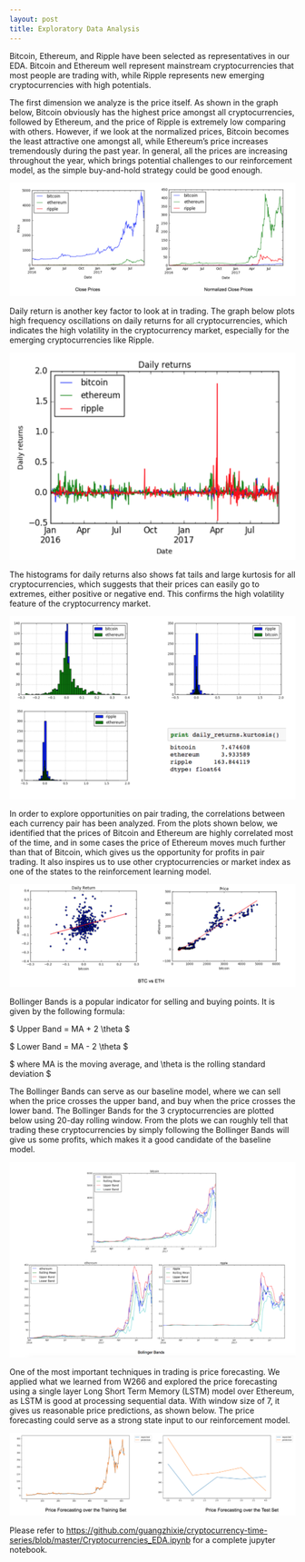 ```yaml
---
layout: post
title: Exploratory Data Analysis
---
```


Bitcoin, Ethereum, and Ripple have been selected as representatives in our EDA. Bitcoin and Ethereum well represent mainstream cryptocurrencies that most people are trading with, while Ripple represents new emerging cryptocurrencies with high potentials.

The first dimension we analyze is the price itself. As shown in the graph below, Bitcoin obviously has the highest price amongst all cryptocurrencies, followed by Ethereum, and the price of Ripple is extremely low comparing with others. However, if we look at the normalized prices, Bitcoin becomes the least attractive one amongst all, while Ethereum’s price increases tremendously during the past year. In general, all the prices are increasing throughout the year, which brings potential challenges to our reinforcement model, as the simple buy-and-hold strategy could be good enough.

![EDA1](https://github.com/GradientTrader/gradienttrader.github.io/blob/master/images/EDA1.png?raw=true)


Daily return is another key factor to look at in trading. The graph below plots high frequency oscillations on daily returns for all cryptocurrencies, which indicates the high volatility in the cryptocurrency market, especially for the emerging cryptocurrencies like Ripple. 

![EDA2](https://github.com/GradientTrader/gradienttrader.github.io/blob/master/images/EDA2.png?raw=true)

The histograms for daily returns also shows fat tails and large kurtosis for all cryptocurrencies, which suggests that their prices can easily go to extremes, either positive or negative end. This confirms the high volatility feature of the cryptocurrency market.

![EDA3](https://github.com/GradientTrader/gradienttrader.github.io/blob/master/images/EDA3.png?raw=true)

In order to explore opportunities on pair trading, the correlations between each currency pair has been analyzed. From the plots shown below, we identified that the prices of Bitcoin and Ethereum are highly correlated most of the time, and in some cases the price of Ethereum moves much further than that of Bitcoin, which gives us the opportunity for profits in pair trading. It also inspires us to use other cryptocurrencies or market index as one of the states to the reinforcement learning model.

![EDA4](https://github.com/GradientTrader/gradienttrader.github.io/blob/master/images/EDA4.png?raw=true)

Bollinger Bands is a popular indicator for selling and buying points. It is given by the following formula:
              
$ Upper Band = MA + 2 \theta $

$ Lower Band = MA - 2 \theta $

$ where MA is the moving average, and \theta is the rolling standard deviation $

The Bollinger Bands can serve as our baseline model, where we can sell when the price crosses the upper band, and buy when the price crosses the lower band. The Bollinger Bands for the 3 cryptocurrencies are plotted below using 20-day rolling window. From the plots we can roughly tell that trading these cryptocurrencies by simply following the Bollinger Bands will give us some profits, which makes it a good candidate of the baseline model.

![EDA5](https://github.com/GradientTrader/gradienttrader.github.io/blob/master/images/EDA5.png?raw=true)

One of the most important techniques in trading is price forecasting. We applied what we learned from W266 and explored the price forecasting using a single layer Long Short Term Memory (LSTM) model over Ethereum, as LSTM is good at processing sequential data. With window size of 7, it gives us reasonable price predictions, as shown below. The price forecasting could serve as a strong state input to our reinforcement model.

![EDA6](https://github.com/GradientTrader/gradienttrader.github.io/blob/master/images/EDA6.png?raw=true)

Please refer to https://github.com/guangzhixie/cryptocurrency-time-series/blob/master/Cryptocurrencies_EDA.ipynb for a complete jupyter notebook.
